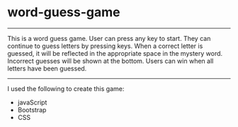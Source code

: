# word-guess-game
***
This is a word guess game.
User can press any key to start. 
They can continue to guess letters by pressing keys.
When a correct letter is guessed, it will be reflected in the appropriate space in the mystery word. 
Incorrect guesses will be shown at the bottom.
Users can win when all letters have been guessed. 
***
I used the following to create this game:
* javaScript
* Bootstrap
* CSS